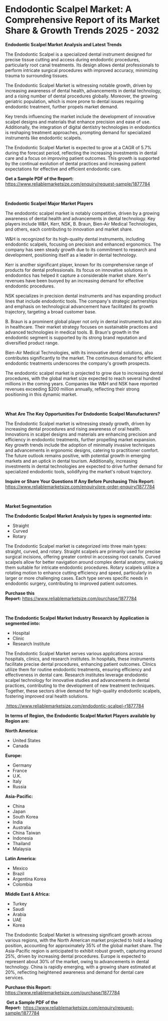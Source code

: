 <p><h1>Endodontic Scalpel Market: A Comprehensive Report of its Market Share & Growth Trends 2025 - 2032</h1></p><p><strong>Endodontic Scalpel Market Analysis and Latest Trends</strong></p>
<p><p>The Endodontic Scalpel is a specialized dental instrument designed for precise tissue cutting and access during endodontic procedures, particularly root canal treatments. Its design allows dental professionals to perform intricate surgical procedures with improved accuracy, minimizing trauma to surrounding tissues.</p><p>The Endodontic Scalpel Market is witnessing notable growth, driven by increasing awareness of dental health, advancements in dental technology, and a rising number of dental procedures globally. Moreover, the growing geriatric population, which is more prone to dental issues requiring endodontic treatment, further propels market demand. </p><p>Key trends influencing the market include the development of innovative scalpel designs and materials that enhance precision and ease of use. Additionally, the integration of digital dentistry technologies in endodontics is reshaping treatment approaches, prompting demand for specialized instruments like endodontic scalpels. </p><p>The Endodontic Scalpel Market is expected to grow at a CAGR of 5.7% during the forecast period, reflecting the increasing investments in dental care and a focus on improving patient outcomes. This growth is supported by the continual evolution of dental practices and increasing patient expectations for effective and efficient endodontic care.</p></p>
<p><strong>Get a Sample PDF of the Report:&nbsp;</strong> <a href="https://www.reliablemarketsize.com/enquiry/request-sample/1877784?utm_campaign=3183&utm_medium=2&utm_source=Github&utm_content=ia&utm_term=14042025&utm_id=endodontic-scalpel">https://www.reliablemarketsize.com/enquiry/request-sample/1877784</a></p>
<p>&nbsp;</p>
<p><strong>Endodontic Scalpel Major Market Players</strong></p>
<p><p>The endodontic scalpel market is notably competitive, driven by a growing awareness of dental health and advancements in dental technology. Key players include W&H, Kerr, NSK, B. Braun, Bien-Air Medical Technologies, and others, each contributing to innovation and market share.</p><p>W&H is recognized for its high-quality dental instruments, including endodontic scalpels, focusing on precision and enhanced ergonomics. The company has seen steady growth due to its commitment to research and development, positioning itself as a leader in dental technology.</p><p>Kerr is another significant player, known for its comprehensive range of products for dental professionals. Its focus on innovative solutions in endodontics has helped it capture a considerable market share. Kerr's revenues have been buoyed by an increasing demand for effective endodontic procedures.</p><p>NSK specializes in precision dental instruments and has expanding product lines that include endodontic tools. The company's strategic partnerships and emphasis on technological advancement have facilitated its growth trajectory, targeting a broad customer base.</p><p>B. Braun is a prominent global player not only in dental instruments but also in healthcare. Their market strategy focuses on sustainable practices and advanced technologies in medical tools. B. Braun's growth in the endodontic segment is supported by its strong brand reputation and diversified product range.</p><p>Bien-Air Medical Technologies, with its innovative dental solutions, also contributes significantly to the market. The continuous demand for efficient endodontic treatments underscores the company's growth prospects.</p><p>The endodontic scalpel market is projected to grow due to increasing dental procedures, with the global market size expected to reach several hundred millions in the coming years. Companies like W&H and NSK have reported revenues exceeding $200 million annually, reflecting their strong positioning in this dynamic market.</p></p>
<p>&nbsp;</p>
<p><strong>What Are The Key Opportunities For Endodontic Scalpel Manufacturers?</strong></p>
<p><p>The Endodontic Scalpel market is witnessing steady growth, driven by increasing dental procedures and rising awareness of oral health. Innovations in scalpel designs and materials are enhancing precision and efficiency in endodontic treatments, further propelling market expansion. Key growth trends include the adoption of minimally invasive techniques and advancements in ergonomic designs, catering to practitioner comfort. The future outlook remains positive, with potential growth in emerging markets and an uptick in dental tourism. Additionally, increasing investments in dental technologies are expected to drive further demand for specialized endodontic tools, solidifying the market's robust trajectory.</p></p>
<p><strong>Inquire or Share Your Questions If Any Before Purchasing This Report:</strong> <a href="https://www.reliablemarketsize.com/enquiry/pre-order-enquiry/1877784?utm_campaign=3183&utm_medium=2&utm_source=Github&utm_content=ia&utm_term=14042025&utm_id=endodontic-scalpel">https://www.reliablemarketsize.com/enquiry/pre-order-enquiry/1877784</a></p>
<p>&nbsp;</p>
<p><strong>Market Segmentation</strong></p>
<p><strong>The Endodontic Scalpel Market Analysis by types is segmented into:</strong></p>
<p><ul><li>Straight</li><li>Curved</li><li>Rotary</li></ul></p>
<p><p>The Endodontic Scalpel market is categorized into three main types: straight, curved, and rotary. Straight scalpels are primarily used for precise surgical incisions, offering greater control in accessing root canals. Curved scalpels allow for better navigation around complex dental anatomy, making them suitable for intricate endodontic procedures. Rotary scalpels utilize a rotating motion to enhance cutting efficiency and speed, particularly in larger or more challenging cases. Each type serves specific needs in endodontic surgery, contributing to improved patient outcomes.</p></p>
<p><strong>Purchase this Report:&nbsp;</strong><a href="https://www.reliablemarketsize.com/purchase/1877784?utm_campaign=3183&utm_medium=2&utm_source=Github&utm_content=ia&utm_term=14042025&utm_id=endodontic-scalpel">https://www.reliablemarketsize.com/purchase/1877784</a></p>
<p>&nbsp;</p>
<p><strong>The Endodontic Scalpel Market Industry Research by Application is segmented into:</strong></p>
<p><ul><li>Hospital</li><li>Clinic</li><li>Research Institute</li></ul></p>
<p><p>The Endodontic Scalpel Market serves various applications across hospitals, clinics, and research institutes. In hospitals, these instruments facilitate precise dental procedures, enhancing patient outcomes. Clinics utilize them for routine endodontic treatments, ensuring efficiency and effectiveness in dental care. Research institutes leverage endodontic scalpel technology for innovative studies and advancements in dental practices, contributing to the development of new treatment techniques. Together, these sectors drive demand for high-quality endodontic scalpels, fostering improved oral health solutions.</p></p>
<p><a href="https://www.reliablemarketsize.com/endodontic-scalpel-r1877784?utm_campaign=3183&utm_medium=2&utm_source=Github&utm_content=ia&utm_term=14042025&utm_id=endodontic-scalpel">&nbsp;https://www.reliablemarketsize.com/endodontic-scalpel-r1877784</a></p>
<p><strong>In terms of Region, the Endodontic Scalpel Market Players available by Region are:</strong></p>
<p>
    <p> <strong> North America: </strong>
        <ul>
            <li>United States</li>
            <li>Canada</li>
        </ul>
        </p> 
    <p> <strong> Europe: </strong>
        <ul>
            <li>Germany</li>
            <li>France</li>
            <li>U.K.</li>
            <li>Italy</li>
            <li>Russia</li>
        </ul>
        </p> 
    <p> <strong> Asia-Pacific: </strong>
        <ul>
            <li>China</li>
            <li>Japan</li>
            <li>South Korea</li>
            <li>India</li>
            <li>Australia</li>
            <li>China Taiwan</li>
            <li>Indonesia</li>
            <li>Thailand</li>
            <li>Malaysia</li>
        </ul>
        </p> 
    <p> <strong> Latin America: </strong>
        <ul>
            <li>Mexico</li>
            <li>Brazil</li>
            <li>Argentina Korea</li>
            <li>Colombia</li>
        </ul>
        </p> 
    <p> <strong> Middle East & Africa: </strong>
        <ul>
            <li>Turkey</li>
            <li>Saudi</li>
            <li>Arabia</li>
            <li>UAE</li>
            <li>Korea</li>
        </ul>
    </p>
    </p>
<p><p>The Endodontic Scalpel Market is witnessing significant growth across various regions, with the North American market projected to hold a leading position, accounting for approximately 35% of the global market share. The Asia-Pacific region is anticipated to exhibit robust growth, capturing around 25%, driven by increasing dental procedures. Europe is expected to represent about 30% of the market, owing to advancements in dental technology. China is rapidly emerging, with a growing share estimated at 20%, reflecting heightened awareness and demand for dental care services.</p></p>
<p><strong>Purchase this Report: </strong><a href="https://www.reliablemarketsize.com/purchase/1877784?utm_campaign=3183&utm_medium=2&utm_source=Github&utm_content=ia&utm_term=14042025&utm_id=endodontic-scalpel">https://www.reliablemarketsize.com/purchase/1877784</a></p>
<p>&nbsp;<strong>Get a Sample PDF of the Report:&nbsp;&nbsp;</strong><a href="https://www.reliablemarketsize.com/enquiry/request-sample/1877784?utm_campaign=3183&utm_medium=2&utm_source=Github&utm_content=ia&utm_term=14042025&utm_id=endodontic-scalpel">https://www.reliablemarketsize.com/enquiry/request-sample/1877784</a></p>
<p><strong></strong></p>
<p><p></p><p></p><p></p></p>